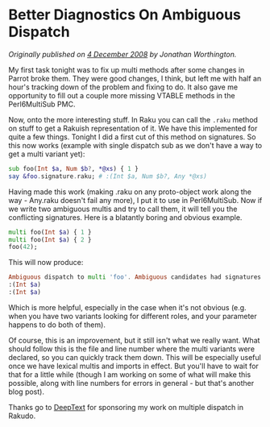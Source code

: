 # Better Diagnostics On Ambiguous Dispatch
    
*Originally published on [4 December 2008](https://use-perl.github.io/user/JonathanWorthington/journal/38017/) by Jonathan Worthington.*

My first task tonight was to fix up multi methods after some changes in Parrot broke them. They were good changes, I think, but left me with half an hour's tracking down of the problem and fixing to do. It also gave me opportunity to fill out a couple more missing VTABLE methods in the Perl6MultiSub PMC.

Now, onto the more interesting stuff. In Raku you can call the `.raku` method on stuff to get a Rakuish representation of it. We have this implemented for quite a few things. Tonight I did a first cut of this method on signatures. So this now works (example with single dispatch sub as we don't have a way to get a multi variant yet):

```` raku
sub foo(Int $a, Num $b?, *@xs) { 1 }
say &foo.signature.raku; # :(Int $a, Num $b?, Any *@xs)
````

Having made this work (making .raku on any proto-object work along the way - Any.raku doesn't fail any more), I put it to use in Perl6MultiSub. Now if we write two ambiguous multis and try to call them, it will tell you the conflicting signatures. Here is a blatantly boring and obvious example.

```` raku
multi foo(Int $a) { 1 }
multi foo(Int $a) { 2 }
foo(42);
````

This will now produce:

```` raku
Ambiguous dispatch to multi 'foo'. Ambiguous candidates had signatures:
:(Int $a)
:(Int $a)
````

Which is more helpful, especially in the case when it's not obvious (e.g. when you have two variants looking for different roles, and your parameter happens to do both of them).

Of course, this is an improvement, but it still isn't what we really want. What should follow this is the file and line number where the multi variants were declared, so you can quickly track them down. This will be especially useful once we have lexical multis and imports in effect. But you'll have to wait for that for a little while (though I am working on some of what will make this possible, along with line numbers for errors in general - but that's another blog post).

Thanks go to [DeepText](http://www.deeptext.ru/) for sponsoring my work on multiple dispatch in Rakudo.
